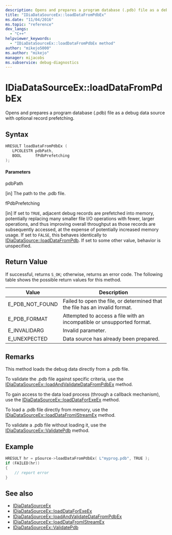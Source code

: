 ```yaml
---
description: Opens and prepares a program database (.pdb) file as a debug data source, with optional record prefetching.
title: "IDiaDataSourceEx::loadDataFromPdbEx"
ms.date: "11/04/2016"
ms.topic: "reference"
dev_langs:
  - "C++"
helpviewer_keywords:
  - "IDiaDataSourceEx::loadDataFromPdbEx method"
author: "mikejo5000"
ms.author: "mikejo"
manager: mijacobs
ms.subservice: debug-diagnostics
---
```


# IDiaDataSourceEx::loadDataFromPdbEx

Opens and prepares a program database (.pdb) file as a debug data source with optional record prefetching.

## Syntax

```c++
HRESULT loadDataFromPdbEx (
   LPCOLESTR pdbPath,
   BOOL      fPdbPrefetching
);
```

#### Parameters

pdbPath

[in] The path to the .pdb file.

fPdbPrefetching

[in] If set to `TRUE`, adjacent debug records are prefetched into memory, potentially replacing many smaller file I/O operations with fewer, larger operations, and thus improving overall throughput as those records are subsequently accessed, at the expense of potentially increased memory usage. If set to `FALSE`, this behaves identically to [IDiaDataSource::loadDataFromPdb](../../debugger/debug-interface-access/idiadatasource-loaddatafrompdb.md). If set to some other value, behavior is unspecified.

## Return Value

If successful, returns `S_OK`; otherwise, returns an error code. The following table shows the possible return values for this method.

|Value|Description|
|-----------|-----------------|
|E_PDB_NOT_FOUND|Failed to open the file, or determined that the file has an invalid format.|
|E_PDB_FORMAT|Attempted to access a file with an incompatible or unsupported format.|
|E_INVALIDARG|Invalid parameter.|
|E_UNEXPECTED|Data source has already been prepared.|

## Remarks

This method loads the debug data directly from a .pdb file.

To validate the .pdb file against specific criteria, use the [IDiaDataSourceEx::loadAndValidateDataFromPdbEx](../../debugger/debug-interface-access/idiadatasourceex-loadandvalidatedatafrompdbex.md) method.

To gain access to the data load process (through a callback mechanism), use the [IDiaDataSourceEx::loadDataForExeEx](../../debugger/debug-interface-access/idiadatasourceex-loaddataforexeex.md) method.

To load a .pdb file directly from memory, use the [IDiaDataSourceEx::loadDataFromIStreamEx](../../debugger/debug-interface-access/idiadatasourceex-loaddatafromistreamex.md) method.

To validate a .pdb file without loading it, use the [IDiaDataSourceEx::ValidatePdb](../../debugger/debug-interface-access/idiadatasourceex-validatepdb.md) method.

## Example

```c++
HRESULT hr = pSource->loadDataFromPdbEx( L"myprog.pdb", TRUE );
if (FAILED(hr))
{
    // report error
}
```

## See also

- [IDiaDataSourceEx](../../debugger/debug-interface-access/idiadatasourceex.md)
- [IDiaDataSourceEx::loadDataForExeEx](../../debugger/debug-interface-access/idiadatasourceex-loaddataforexeex.md)
- [IDiaDataSourceEx::loadAndValidateDataFromPdbEx](../../debugger/debug-interface-access/idiadatasourceex-loadandvalidatedatafrompdbex.md)
- [IDiaDataSourceEx::loadDataFromIStreamEx](../../debugger/debug-interface-access/idiadatasourceex-loaddatafromistreamex.md)
- [IDiaDataSourceEx::ValidatePdb](../../debugger/debug-interface-access/idiadatasourceex-validatepdb.md)
